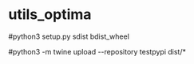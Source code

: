 # utils_optima
#python3 setup.py sdist bdist_wheel

#python3 -m twine upload --repository testpypi dist/*